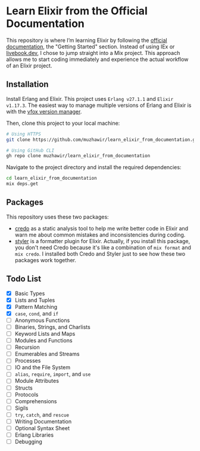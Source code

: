 # Learn Elixir from the Official Documentation

This repository is where I’m learning Elixir by following the [official documentation](https://hexdocs.pm/elixir/introduction.html), the "Getting Started" section. Instead of using IEx or [livebook.dev](https://livebook.dev), I chose to jump straight into a Mix project. This approach allows me to start coding immediately and experience the actual workflow of an Elixir project.

## Installation

Install Erlang and Elixir. This project uses `Erlang v27.1.1` and `Elixir v1.17.3`. The easiest way to manage multiple versions of Erlang and Elixir is with the [vfox version manager](https://github.com/version-fox/vfox).

Then, clone this project to your local machine:

```bash
# Using HTTPS
git clone https://github.com/muzhawir/learn_elixir_from_documentation.git

# Using GitHub CLI
gh repo clone muzhawir/learn_elixir_from_documentation
```

Navigate to the project directory and install the required dependencies:

```bash
cd learn_elixir_from_documentation
mix deps.get
```

## Packages

This repository uses these two packages:

- [credo](https://github.com/rrrene/credo) as a static analysis tool to help me write better code in Elixir and warn me about common mistakes and inconsistencies during coding.
- [styler](https://github.com/adobe/elixir-styler) is a formatter plugin for Elixir. Actually, if you install this package, you don't need Credo because it's like a combination of `mix format` and `mix credo`. I installed both Credo and Styler just to see how these two packages work together.

## Todo List

- [x] Basic Types
- [x] Lists and Tuples
- [x] Pattern Matching
- [x] `case`, `cond`, and `if`
- [ ] Anonymous Functions
- [ ] Binaries, Strings, and Charlists
- [ ] Keyword Lists and Maps
- [ ] Modules and Functions
- [ ] Recursion
- [ ] Enumerables and Streams
- [ ] Processes
- [ ] IO and the File System
- [ ] `alias`, `require`, `import`, and `use`
- [ ] Module Attributes
- [ ] Structs
- [ ] Protocols
- [ ] Comprehensions
- [ ] Sigils
- [ ] `try`, `catch`, and `rescue`
- [ ] Writing Documentation
- [ ] Optional Syntax Sheet
- [ ] Erlang Libraries
- [ ] Debugging

